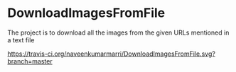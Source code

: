 # DownloadImagesFromFile

The project is to download all the images from the given URLs mentioned in a text file


https://travis-ci.org/naveenkumarmarri/DownloadImagesFromFile.svg?branch=master